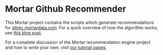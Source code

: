 # Mortar Github Recommender

This Mortar project contains the scripts which generate recommendations for [gitrec.mortardata.com](http://gitrec.mortardata.com/). For a quick overview of how the algorithm works, see [this blog post](http://blog.mortardata.com/post/53294300530/gitrec-your-personalized-github-repo-recommender).

For a complete discussion of the Mortar recommendation engine project and how to write your own, visit [our tutorial pages](http://help.mortardata.com/data_apps/recommendation_engine).
